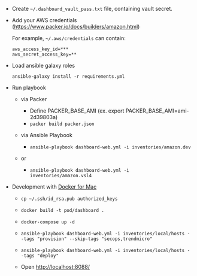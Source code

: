 - Create `~/.dashboard_vault_pass.txt` file, containing vault secret.

- Add your AWS credentials (https://www.packer.io/docs/builders/amazon.html)

    For example, `~/.aws/credentials` can contain: 

    ```
    aws_access_key_id=*** 
    aws_secret_access_key=**
    ```
    
- Load ansible galaxy roles

     `ansible-galaxy install -r requirements.yml`

- Run playbook
    - via Packer 
        - Define PACKER_BASE_AMI (ex. export PACKER_BASE_AMI=ami-2d39803a)
        - `packer build packer.json`
    
    - via Ansible Playbook
        - `ansible-playbook dashboard-web.yml -i inventories/amazon.dev`
    - or
        - `ansible-playbook dashboard-web.yml -i inventories/amazon.vsl4`
         
- Development with [Docker for Mac](https://www.docker.com/products/docker)
    - `cp ~/.ssh/id_rsa.pub authorized_keys`
    - `docker build -t pod/dashboard .`
    - `docker-compose up -d`
    - `ansible-playbook dashboard-web.yml -i inventories/local/hosts --tags "provision" --skip-tags "secops,trendmicro"`
    - `ansible-playbook dashboard-web.yml -i inventories/local/hosts --tags "deploy"`

    - Open [http://localhost:8088/](http://localhost:8088/)